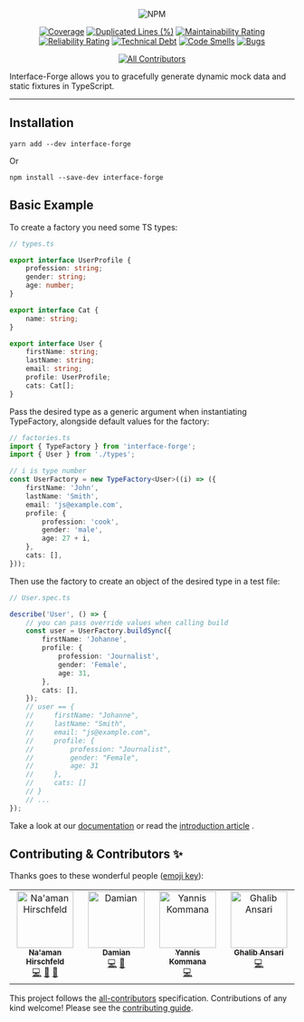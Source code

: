 <div align="center">

![NPM](https://img.shields.io/npm/l/interface-forge)

[![Coverage](https://sonarcloud.io/api/project_badges/measure?project=Goldziher_interface-forge&metric=coverage)](https://sonarcloud.io/summary/new_code?id=Goldziher_interface-forge)
[![Duplicated Lines (%)](https://sonarcloud.io/api/project_badges/measure?project=Goldziher_interface-forge&metric=duplicated_lines_density)](https://sonarcloud.io/summary/new_code?id=Goldziher_interface-forge)
[![Maintainability Rating](https://sonarcloud.io/api/project_badges/measure?project=Goldziher_interface-forge&metric=sqale_rating)](https://sonarcloud.io/summary/new_code?id=Goldziher_interface-forge)
[![Reliability Rating](https://sonarcloud.io/api/project_badges/measure?project=Goldziher_interface-forge&metric=reliability_rating)](https://sonarcloud.io/summary/new_code?id=Goldziher_interface-forge)
[![Technical Debt](https://sonarcloud.io/api/project_badges/measure?project=Goldziher_interface-forge&metric=sqale_index)](https://sonarcloud.io/summary/new_code?id=Goldziher_interface-forge)
[![Code Smells](https://sonarcloud.io/api/project_badges/measure?project=Goldziher_interface-forge&metric=code_smells)](https://sonarcloud.io/summary/new_code?id=Goldziher_interface-forge)
[![Bugs](https://sonarcloud.io/api/project_badges/measure?project=Goldziher_interface-forge&metric=bugs)](https://sonarcloud.io/summary/new_code?id=Goldziher_interface-forge)

[![All Contributors](https://img.shields.io/github/all-contributors/tool-belt/interface-forge?color=ee8449&style=flat-square)](#contributors)

</div>

Interface-Forge allows you to gracefully generate dynamic mock data and static fixtures in TypeScript.

---

## Installation

```shell
yarn add --dev interface-forge
```

Or

```shell
npm install --save-dev interface-forge
```

## Basic Example

To create a factory you need some TS types:

```typescript
// types.ts

export interface UserProfile {
    profession: string;
    gender: string;
    age: number;
}

export interface Cat {
    name: string;
}

export interface User {
    firstName: string;
    lastName: string;
    email: string;
    profile: UserProfile;
    cats: Cat[];
}
```

Pass the desired type as a generic argument when instantiating TypeFactory, alongside default values for the factory:

```typescript
// factories.ts
import { TypeFactory } from 'interface-forge';
import { User } from './types';

// i is type number
const UserFactory = new TypeFactory<User>((i) => ({
    firstName: 'John',
    lastName: 'Smith',
    email: 'js@example.com',
    profile: {
        profession: 'cook',
        gender: 'male',
        age: 27 + i,
    },
    cats: [],
}));
```

Then use the factory to create an object of the desired type in a test file:

```typescript
// User.spec.ts

describe('User', () => {
    // you can pass override values when calling build
    const user = UserFactory.buildSync({
        firstName: 'Johanne',
        profile: {
            profession: 'Journalist',
            gender: 'Female',
            age: 31,
        },
        cats: [],
    });
    // user == {
    //     firstName: "Johanne",
    //     lastName: "Smith",
    //     email: "js@example.com",
    //     profile: {
    //         profession: "Journalist",
    //         gender: "Female",
    //         age: 31
    //     },
    //     cats: []
    // }
    // ...
});
```

Take a look at our [documentation](https://goldziher.github.io/interface-forge/) or read
the [introduction article](https://javascript.plainenglish.io/generating-test-data-and-fixtures-with-interface-forge-5a5548233aa5)
.

## Contributing & Contributors ✨

Thanks goes to these wonderful people ([emoji key](https://allcontributors.org/docs/en/emoji-key)):

<!-- ALL-CONTRIBUTORS-LIST:START - Do not remove or modify this section -->
<!-- prettier-ignore-start -->
<!-- markdownlint-disable -->
<table>
  <tbody>
    <tr>
      <td align="center" valign="top" width="14.28%"><a href="https://www.linkedin.com/in/nhirschfeld/"><img src="https://avatars.githubusercontent.com/u/30733348?v=4?s=100" width="100px;" alt="Na'aman Hirschfeld"/><br /><sub><b>Na'aman Hirschfeld</b></sub></a><br /><a href="https://github.com/tool-belt/interface-forge/commits?author=Goldziher" title="Code">💻</a> <a href="https://github.com/tool-belt/interface-forge/commits?author=Goldziher" title="Documentation">📖</a> <a href="#maintenance-Goldziher" title="Maintenance">🚧</a></td>
      <td align="center" valign="top" width="14.28%"><a href="https://github.com/dkress59"><img src="https://avatars.githubusercontent.com/u/28515387?v=4?s=100" width="100px;" alt="Damian"/><br /><sub><b>Damian</b></sub></a><br /><a href="https://github.com/tool-belt/interface-forge/commits?author=dkress59" title="Code">💻</a> <a href="https://github.com/tool-belt/interface-forge/commits?author=dkress59" title="Documentation">📖</a></td>
      <td align="center" valign="top" width="14.28%"><a href="https://github.com/stuikomma"><img src="https://avatars.githubusercontent.com/u/2040603?v=4?s=100" width="100px;" alt="Yannis Kommana"/><br /><sub><b>Yannis Kommana</b></sub></a><br /><a href="https://github.com/tool-belt/interface-forge/commits?author=stuikomma" title="Code">💻</a></td>
      <td align="center" valign="top" width="14.28%"><a href="https://www.linkedin.com/in/ghalibansari"><img src="https://avatars.githubusercontent.com/u/20482230?v=4?s=100" width="100px;" alt="Ghalib Ansari"/><br /><sub><b>Ghalib Ansari</b></sub></a><br /><a href="https://github.com/tool-belt/interface-forge/commits?author=ghalibansari" title="Code">💻</a></td>
    </tr>
  </tbody>
</table>

<!-- markdownlint-restore -->
<!-- prettier-ignore-end -->

<!-- ALL-CONTRIBUTORS-LIST:END -->

This project follows the [all-contributors](https://github.com/all-contributors/all-contributors) specification.
Contributions of any kind welcome! Please see the [contributing guide](CONTRIBUTING.md).
